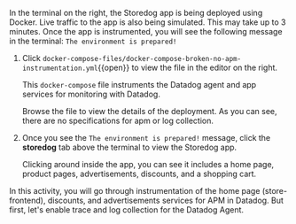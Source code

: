 In the terminal on the right, the Storedog app is being deployed using Docker. Live traffic to the app is also being simulated. This may take up to 3 minutes. Once the app is instrumented, you will see the following message in the terminal: `The environment is prepared!`

1. Click `docker-compose-files/docker-compose-broken-no-apm-instrumentation.yml`{{open}} to view the file in the editor on the right. <p> This `docker-compose` file instruments the Datadog agent and app services for monitoring with Datadog. <p> Browse the file to view the details of the deployment. As you can see, there are no specifications for apm or log collection. 

2. Once you see the `The environment is prepared!` message, click the **storedog** tab above the terminal to view the Storedog app. <p> Clicking around inside the app, you can see it includes a home page, product pages, advertisements, discounts, and a shopping cart. <p> 

In this activity, you will go through instrumentation of the home page (store-frontend), discounts, and advertisements services for APM in Datadog. But first, let's enable trace and log collection for the Datadog Agent.